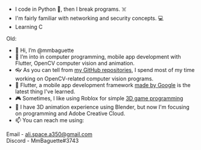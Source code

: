 - I code in Python 🐍, then I break programs. ☠️
- I'm fairly familiar with networking and security concepts. 💻 
- Learning C


Old:

- 👋 Hi, I’m @mmbaguette
- 👀 I’m into in computer programming, mobile app development with Flutter, OpenCV computer vision and animation.
- 👓 As you can tell from [my GitHub repositories](https://github.com/mmbaguette?tab=repositories "My Projects"), I spend most of my time working on OpenCV-related computer vision programs.
- 🦋 Flutter, a mobile app development framework [made by Google](https://flutter.dev "Flutter") is the latest thing I've learned.
- 🎮 Sometimes, I like using Roblox for simple [3D game programming](https://www.roblox.com/games/4859404988/LIVE-Plane-Spotting-at-Toronto-Pearson-Airport)
- 🌱 I have 3D animation experience using Blender, but now I'm focusing on programming and Adobe Creative Cloud.
- 📫 You can reach me using:

Email - ali.space.a350@gmail.com\
Discord - MmBaguette#3743
